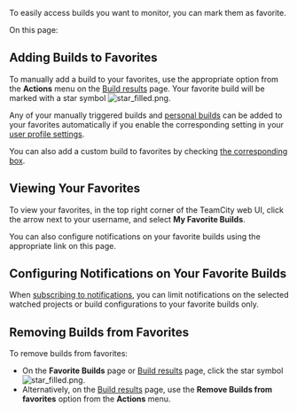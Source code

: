 [//]: # (title: Favorite Build)
[//]: # (auxiliary-id: Favorite Build)


To easily access builds you want to monitor, you can mark them as favorite.


On this page:

<tag-list of="chapter" mode="tree" depth="4"/>


[//]: # (Internal note. Do not delete. "Favorite Buildd142e4.txt")    




## Adding Builds to Favorites

To manually add a build to your favorites, use the appropriate option from the __Actions__ menu on the [Build results](working-with-build-results.md) page. Your favorite build will be marked with a star symbol ![star_filled.png](star_filled.png).

Any of your manually triggered builds and [personal builds](personal-build.md) can be added to your favorites automatically if you enable the corresponding setting in your [user profile settings](managing-your-user-account.md).

You can also add a custom build to favorites by checking [the corresponding box](triggering-a-custom-build.md).

## Viewing Your Favorites

To view your favorites, in the top right corner of the TeamCity web UI, click the arrow next to your username, and select __My Favorite Builds__.

You can also configure notifications on your favorite builds using the appropriate link on this page.

## Configuring Notifications on Your Favorite Builds

When [subscribing to notifications](subscribing-to-notifications.md), you can limit notifications on the selected watched projects or build configurations to your favorite builds only.

## Removing Builds from Favorites

To remove builds from favorites:
* On the __Favorite Builds__ page or [Build results](working-with-build-results.md) page, click the star symbol ![star_filled.png](star_filled.png).
* Alternatively, on the [Build results](working-with-build-results.md) page, use the __Remove Builds from favorites__ option from the __Actions__ menu.